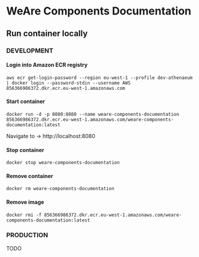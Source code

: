 # WeAre Components Documentation
## Run container locally
### DEVELOPMENT
#### Login into Amazon ECR registry
```
aws ecr get-login-password --region eu-west-1 --profile dev-athenaeum | docker login --password-stdin --username AWS 856366986372.dkr.ecr.eu-west-1.amazonaws.com
```

#### Start container
```
docker run -d -p 8080:8080 --name weare-components-documentation 856366986372.dkr.ecr.eu-west-1.amazonaws.com/weare-components-documentation:latest
```
Navigate to -> http://localhost:8080

#### Stop container
```
docker stop weare-components-documentation
```
#### Remove container
```
docker rm weare-components-documentation
```
#### Remove image
```
docker rmi -f 856366986372.dkr.ecr.eu-west-1.amazonaws.com/weare-components-documentation:latest
```
### PRODUCTION
TODO

